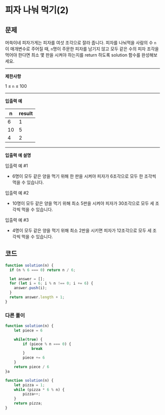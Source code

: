 # 피자 나눠 먹기(2)

## **문제**

머쓱이네 피자가게는 피자를 여섯 조각으로 잘라 줍니다. 피자를 나눠먹을 사람의 수 `n`이 매개변수로 주어질 때, `n`명이 주문한 피자를 남기지 않고 모두 같은 수의 피자 조각을 먹어야 한다면 최소 몇 판을 시켜야 하는지를 return 하도록 solution 함수를 완성해보세요.

***

**제한사항**

1 ≤ `n` ≤ 100

***

**입출력 예**

| n  | result |
| -- | ------ |
| 6  | 1      |
| 10 | 5      |
| 4  | 2      |

***

**입출력 예 설명**

입출력 예 #1

* 6명이 모두 같은 양을 먹기 위해 한 판을 시켜야 피자가 6조각으로 모두 한 조각씩 먹을 수 있습니다.

입출력 예 #2

* 10명이 모두 같은 양을 먹기 위해 최소 5판을 시켜야 피자가 30조각으로 모두 세 조각씩 먹을 수 있습니다.

입출력 예 #3

* 4명이 모두 같은 양을 먹기 위해 최소 2판을 시키면 피자가 12조각으로 모두 세 조각씩 먹을 수 있습니다.



## 코드

```javascript
function solution(n) {
  if (n % 6 === 0) return n / 6;

  let answer = [];
  for (let i = 6; i % n !== 0; i += 6) {
    answer.push(i);
  }
  return answer.length + 1;
}
```

### 다른 풀이

```javascript
function solution(n) {
    let piece = 6

    while(true) {
        if (piece % n === 0) {
            break
        }
        piece += 6
    }
    return piece / 6
}a
```

```javascript
function solution(n) {
    let pizza = 1;
    while (pizza * 6 % n) {
        pizza++;
    }
    return pizza;
}
```
